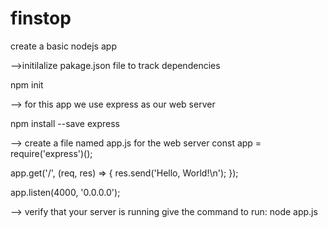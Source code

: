 # finstop

create a basic nodejs app

-->initilalize pakage.json file to track dependencies

npm init

--> for this app we use express as our web server

npm install --save express

--> create a file named app.js for the web server
const app = require('express')();

app.get('/', (req, res) => {
res.send('Hello, World!\n');
});

app.listen(4000, '0.0.0.0');

--> verify that your server is running give the command to run:
node app.js